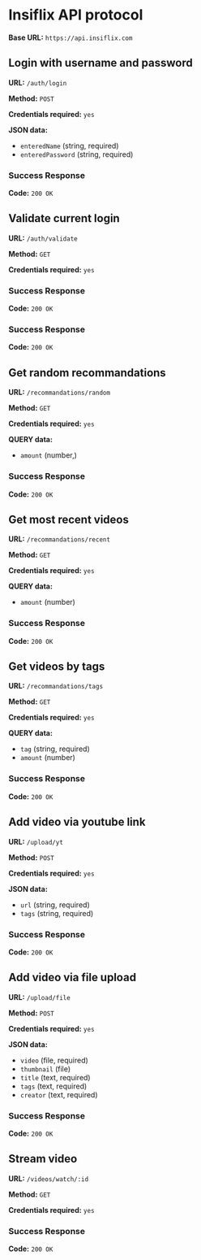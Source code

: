 # Insiflix API protocol

**Base URL:** `https://api.insiflix.com`


## Login with username and password

**URL:** `/auth/login`

**Method:** `POST`

**Credentials required:** `yes`

**JSON data:**

- `enteredName` (string, required)
- `enteredPassword` (string, required)

### Success Response

**Code:** `200 OK`

## Validate current login

**URL:** `/auth/validate`

**Method:** `GET`

**Credentials required:** `yes`

### Success Response

**Code:** `200 OK`

### Success Response

**Code:** `200 OK`

## Get random recommandations

**URL:** `/recommandations/random`

**Method:** `GET`

**Credentials required:** `yes`

**QUERY data:**

- `amount` (number,)

### Success Response

**Code:** `200 OK`

## Get most recent videos

**URL:** `/recommandations/recent`

**Method:** `GET`

**Credentials required:** `yes`

**QUERY data:**

- `amount` (number)

### Success Response

**Code:** `200 OK`

## Get videos by tags

**URL:** `/recommandations/tags`

**Method:** `GET`

**Credentials required:** `yes`

**QUERY data:**

- `tag` (string, required)
- `amount` (number)

### Success Response

**Code:** `200 OK`

## Add video via youtube link

**URL:** `/upload/yt`

**Method:** `POST`

**Credentials required:** `yes`

**JSON data:**

- `url` (string, required)
- `tags` (string, required)

### Success Response

**Code:** `200 OK`

## Add video via file upload

**URL:** `/upload/file`

**Method:** `POST`

**Credentials required:** `yes`

**JSON data:**

- `video` (file, required)
- `thumbnail` (file)
- `title` (text, required)
- `tags` (text, required)
- `creator` (text, required)

### Success Response

**Code:** `200 OK`

## Stream video

**URL:** `/videos/watch/:id`

**Method:** `GET`

**Credentials required:** `yes`

### Success Response

**Code:** `200 OK`

